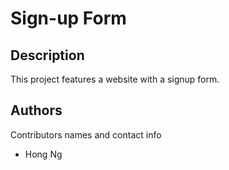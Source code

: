 # Sign-up Form

## Description

This project features a website with a signup form. 

## Authors

Contributors names and contact info

- Hong Ng